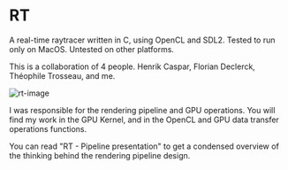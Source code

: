 # RT
A real-time raytracer written in C, using OpenCL and SDL2.
Tested to run only on MacOS. Untested on other platforms.

This is a collaboration of 4 people.
Henrik Caspar, Florian Declerck, Théophile Trosseau, and me.

![rt-image](https://user-images.githubusercontent.com/29141850/28735408-47786552-73e5-11e7-8bed-52b6324d4415.png)

I was responsible for the rendering pipeline and GPU operations. You will find my work in the GPU Kernel, and in the OpenCL and GPU data transfer operations functions.

You can read "RT - Pipeline presentation" to get a condensed overview of the thinking behind the rendering pipeline design.
